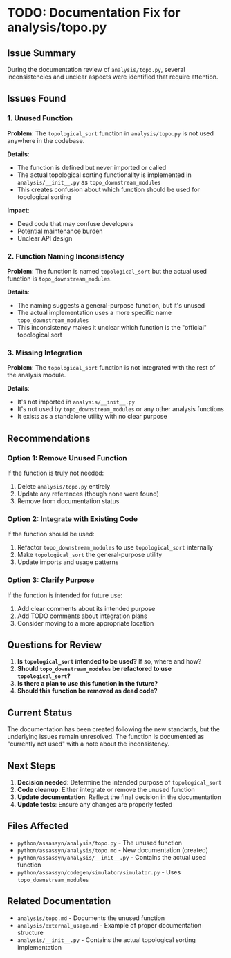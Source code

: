 # TODO: Documentation Fix for analysis/topo.py

## Issue Summary

During the documentation review of `analysis/topo.py`, several inconsistencies and unclear aspects were identified that require attention.

## Issues Found

### 1. Unused Function
**Problem**: The `topological_sort` function in `analysis/topo.py` is not used anywhere in the codebase.

**Details**: 
- The function is defined but never imported or called
- The actual topological sorting functionality is implemented in `analysis/__init__.py` as `topo_downstream_modules`
- This creates confusion about which function should be used for topological sorting

**Impact**: 
- Dead code that may confuse developers
- Potential maintenance burden
- Unclear API design

### 2. Function Naming Inconsistency
**Problem**: The function is named `topological_sort` but the actual used function is `topo_downstream_modules`.

**Details**:
- The naming suggests a general-purpose function, but it's unused
- The actual implementation uses a more specific name `topo_downstream_modules`
- This inconsistency makes it unclear which function is the "official" topological sort

### 3. Missing Integration
**Problem**: The `topological_sort` function is not integrated with the rest of the analysis module.

**Details**:
- It's not imported in `analysis/__init__.py`
- It's not used by `topo_downstream_modules` or any other analysis functions
- It exists as a standalone utility with no clear purpose

## Recommendations

### Option 1: Remove Unused Function
If the function is truly not needed:
1. Delete `analysis/topo.py` entirely
2. Update any references (though none were found)
3. Remove from documentation status

### Option 2: Integrate with Existing Code
If the function should be used:
1. Refactor `topo_downstream_modules` to use `topological_sort` internally
2. Make `topological_sort` the general-purpose utility
3. Update imports and usage patterns

### Option 3: Clarify Purpose
If the function is intended for future use:
1. Add clear comments about its intended purpose
2. Add TODO comments about integration plans
3. Consider moving to a more appropriate location

## Questions for Review

1. **Is `topological_sort` intended to be used?** If so, where and how?
2. **Should `topo_downstream_modules` be refactored to use `topological_sort`?**
3. **Is there a plan to use this function in the future?**
4. **Should this function be removed as dead code?**

## Current Status

The documentation has been created following the new standards, but the underlying issues remain unresolved. The function is documented as "currently not used" with a note about the inconsistency.

## Next Steps

1. **Decision needed**: Determine the intended purpose of `topological_sort`
2. **Code cleanup**: Either integrate or remove the unused function
3. **Update documentation**: Reflect the final decision in the documentation
4. **Update tests**: Ensure any changes are properly tested

## Files Affected

- `python/assassyn/analysis/topo.py` - The unused function
- `python/assassyn/analysis/topo.md` - New documentation (created)
- `python/assassyn/analysis/__init__.py` - Contains the actual used function
- `python/assassyn/codegen/simulator/simulator.py` - Uses `topo_downstream_modules`

## Related Documentation

- `analysis/topo.md` - Documents the unused function
- `analysis/external_usage.md` - Example of proper documentation structure
- `analysis/__init__.py` - Contains the actual topological sorting implementation
